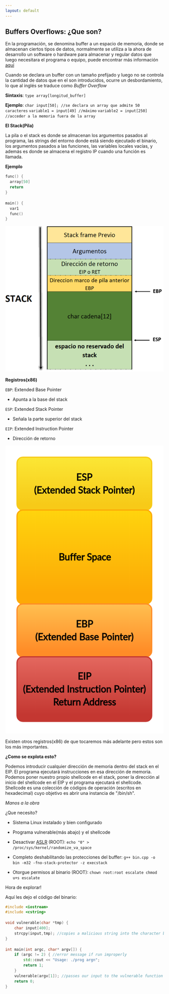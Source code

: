 ```yaml
---
layout: default
---
```

## Buffers Overflows: ¿Que son?

En la programación, se denomina buffer a un espacio de memoria, donde se almacenan ciertos tipos de datos, normalmente se utiliza a la ahora de desarrollo un software o hardware para almacenar y regular datos que luego necesitara el programa o equipo, puede encontrar más información [aquí](https://es.m.wikipedia.org/wiki/B%C3%BAfer_de_datos)

Cuando se declara un buffer con un tamaño prefijado y luego no se controla la cantidad de datos que en el son introducidos, ocurre un desbordamiento, lo que al inglés se traduce como *Buffer Overflow*

**Sintaxis**: `type array[longitud_buffer]`

**Ejemplo**: `char input[50]; //se declara un array que admite 50 caracteres`
           `variable1 = input[49] //máximo`
           `variable2 = input[250] //acceder a la memoria fuera de la array`

**El Stack(Pila)**

La pila o el stack es donde se almacenan los argumentos pasados al programa, las strings del entorno donde está siendo ejecutado el binario, los argumentos pasados a las funciones, las variables locales vacías, y además es donde se almacena el registro IP cuando una función es llamada.

**Ejemplo**

```c++
func() {  
  array[50]  
  return
}  

main() {  
  var1  
  func()  
}  
```
![Stack](../../assets/images/marcopila.png)

**Registros(x86)**

`EBP`: Extended Base Pointer
    
* Apunta a la base del stack

`ESP`: Extended Stack Pointer
 
* Señala la parte superior del stack

`EIP`: Extended Instruction Pointer
 
* Dirección de retorno

![Registers](../../assets/images/objectdia-classic.png)

Existen otros registros(x86) de que tocaremos más adelante pero estos son los más importantes.

**¿Como se explota esto?**

Podemos introducir cualquier dirección de memoria dentro del stack en el EIP. El programa ejecutará instrucciones en esa dirección de memoria. Podemos poner nuestro propio shellcode en el stack, poner la dirección al inicio del shellcode en el EIP y el programa ejecutará el shellcode. Shellcode es una colección de códigos de operación (escritos en hexadecimal) cuyo objetivo es abrir una instancia de "/bin/sh".

*Manos a la obra*

¿Que necesito?

* Sistema Linux instalado y bien configurado

* Programa vulnerable(más abajo) y el shellcode

* Desactivar [ASLR](https://es.m.wikipedia.org/wiki/Aleatoriedad_en_la_disposici%C3%B3n_del_espacio_de_direcciones#:~:text=La%20aleatoriedad%20en%20la%20disposici%C3%B3n,en%20la%20corrupci%C3%B3n%20de%20memoria.) (ROOT): `echo "0" > /proc/sys/kernel/randomize_va_space`

* Completo deshabilitando las protecciones del buffer: `g++ bin.cpp -o bin -m32 -fno-stack-protector -z execstack`

* Otorgue permisos al binario (ROOT): `chown root:root escalate chmod u+s escalate`

Hora de explorar!

Aquí les dejo el código del binario:

```c++
#include <iostream>  
#include <cstring>  

void vulnerable(char *tmp) {  
    char input[400];  
    strcpy(input,tmp); //copies a malicious string into the character buffer  
}  

int main(int argc, char* argv[]) {  
    if (argc != 2) { //error message if run improperly  
        std::cout << "Usage: ./prog argn";  
        return 1;  
    }  
    vulnerable(argv[1]); //passes our input to the vulnerable function  
    return 0;  
}  

